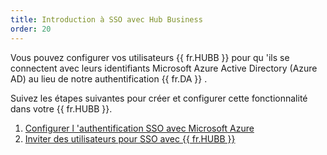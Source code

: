 ```yaml
---
title: Introduction à SSO avec Hub Business
order: 20
---
```

Vous pouvez configurer vos utilisateurs {{ fr.HUBB }} pour qu 'ils se connectent avec leurs identifiants Microsoft Azure Active Directory (Azure AD) au lieu de notre authentification {{ fr.DA }} .  

Suivez les étapes suivantes pour créer et configurer cette fonctionnalité dans votre {{ fr.HUBB }}.  

1. [Configurer l 'authentification SSO avec Microsoft Azure](/fr/hub/getting-started/get-started-sso-hub-business/configure-sso-authentication-microsoft-azure/) 
1. [Inviter des utilisateurs pour SSO avec {{ fr.HUBB }}](/fr/hub/getting-started/get-started-sso-hub-business/invite-users-SSO-hub-business/) 

